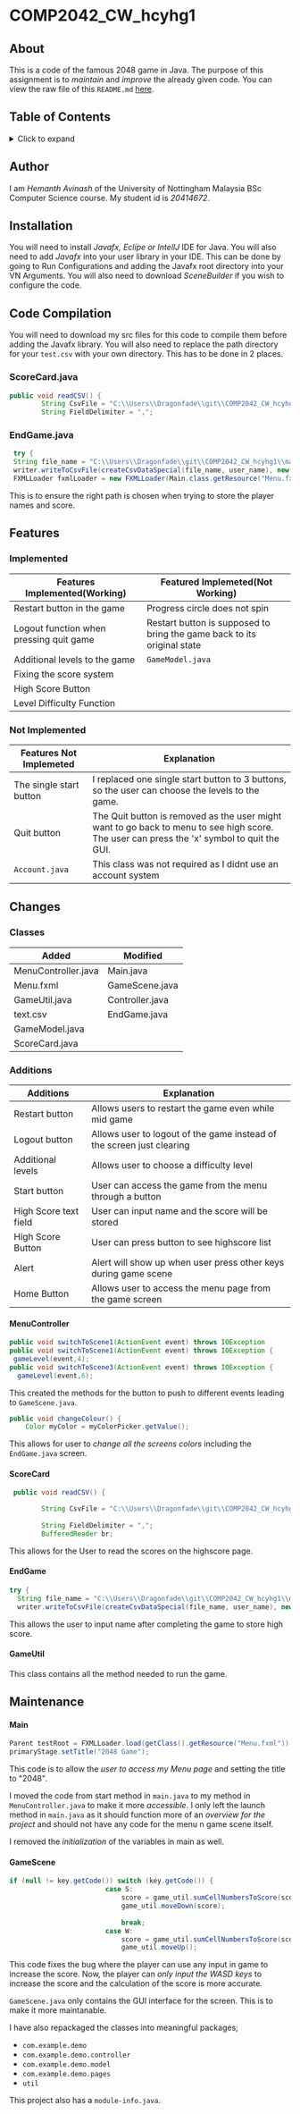 # COMP2042_CW_hcyhg1
## About
This is a code of the famous 2048 game in Java. The purpose of this assignment is to *maintain* and *improve* the already given code. You can view the raw file of this `README.md` [here](https://raw.githubusercontent.com/Hemanth-Avinash/COMP2042_CW_hcyhg1/main/README.md?token=GHSAT0AAAAAAB3DNFL4VHKLZZMONL7QBSNMY4Z5SWA).
## Table of Contents
<!-- ⛔️ MD-MAGIC-EXAMPLE:START (TOC:collapse=true&collapseText=Click to expand) -->
<details>
<summary>Click to expand</summary>
  
 - [About](#about)
 - [Author](#author)
 - [Installation](#installation)
 - [Code Compilation](#code-compilation)
 - [Features](#features)
    - [Implemented](#implemented)
    - [Not Implemented](#not-implemented)
 - [Changes](#changes)
    - [Classes](#classes)
    - [Additions](#additions)
      - [MenuController](#menucontroller)
      - [ScoreCard](#scorecard)
      - [EndGame](#endgame)
      - [GameUtil](#gameutil)
    - [Maintenance](#maintenance)
      - [Main](#main)
      - [GameScene](#gamescene)
 </details>
<!-- ⛔️ MD-MAGIC-EXAMPLE:END --> 

## Author
I am *Hemanth Avinash* of the University of Nottingham Malaysia BSc Computer Science course. My student id is *20414672*.
## Installation
You will need to install *Javafx, Eclipe or IntellJ* IDE for Java. You will also need to add *Javafx* into your user library in your IDE. This can be done by going to Run Configurations and adding the Javafx root directory into your VN Arguments. You will also need to download *SceneBuilder* if you wish to configure the code.
## Code Compilation 
You will need to download my src files for this code to compile them before adding the Javafx library. You will also need to replace the path directory for your `test.csv` with your own directory. This has to be done in 2 places.
### ScoreCard.java
```java
public void readCSV() {
        String CsvFile = "C:\\Users\\Dragonfade\\git\\COMP2042_CW_hcyhg1\\main\\java\\com\\example\\demo\\pages\\test.csv";
        String FieldDelimiter = ",";
```
### EndGame.java
```java
 try {
 String file_name = "C:\\Users\\Dragonfade\\git\\COMP2042_CW_hcyhg1\\main\\java\\com\\example\\demo\\pages\\test.csv";
 writer.writeToCsvFile(createCsvDataSpecial(file_name, user_name), new File(file_name));
 FXMLLoader fxmlLoader = new FXMLLoader(Main.class.getResource("Menu.fxml"));
```
This is to ensure the right path is chosen when trying to store the player names and score.
## Features
### Implemented
Features Implemented(Working) | Featured Implemeted(Not Working)
-------------------- | -------------------------------
Restart button in the game | Progress circle does not spin
Logout function when pressing quit game | Restart button is supposed to bring the game back to its original state
Additional levels to the game | `GameModel.java`
Fixing the score system | 
High Score Button |
Level Difficulty Function |
### Not Implemented
Features Not Implemeted | Explanation
----------------------- | -----------
The single start button | I replaced one single start button to 3 buttons, so the user can choose the levels to the game.
Quit button | The Quit button is removed as the user might want to go back to menu to see high score. The user can press the 'x' symbol to quit the GUI.
`Account.java` | This class was not required as I didnt use an account system
## Changes
### Classes
| Added | Modified |
| ----- | -------- |
| MenuController.java | Main.java |
| Menu.fxml | GameScene.java |
| GameUtil.java | Controller.java |
| text.csv | EndGame.java |
| GameModel.java | |
| ScoreCard.java | |

### Additions
Additions | Explanation
--------- | -----------
Restart button | Allows users to restart the game even while mid game
Logout button | Allows user to logout of the game instead of the screen just clearing
Additional levels | Allows user to choose a difficulty level 
Start button | User can access the game from the menu through a button
High Score text field | User can input name and the score will be stored
High Score Button | User can press button to see highscore list
Alert | Alert will show up when user press other keys during game scene
Home Button | Allows user to access the menu page from the game screen

#### MenuController
```java
public void switchToScene1(ActionEvent event) throws IOException
public void switchToScene1(ActionEvent event) throws IOException {
 gameLevel(event,4);
public void switchToScene3(ActionEvent event) throws IOException {
  gameLevel(event,6);
```
This created the methods for the button to push to different events leading to `GameScene.java`.
```java
public void changeColour() {
    Color myColor = myColorPicker.getValue();
```
This allows for user to *change all the screens colors* including the `EndGame.java` screen.
#### ScoreCard
```java
 public void readCSV() {

        String CsvFile = "C:\\Users\\Dragonfade\\git\\COMP2042_CW_hcyhg1\\main\\java\\com\\example\\demo\\pages\\test.csv";
        
        String FieldDelimiter = ",";
        BufferedReader br;
```
This allows for the User to read the scores on the highscore page.
#### EndGame
```java
try {
  String file_name = "C:\\Users\\Dragonfade\\git\\COMP2042_CW_hcyhg1\\main\\java\\com\\example\\demo\\pages\\test.csv";
  writer.writeToCsvFile(createCsvDataSpecial(file_name, user_name), new File(file_name));
```
This allows the user to input name after completing the game to store high score.
#### GameUtil
This class contains all the method needed to run the game.
## Maintenance 
#### Main
```java
Parent testRoot = FXMLLoader.load(getClass().getResource("Menu.fxml"));
primaryStage.setTitle("2048 Game");
```
This code is to allow the *user to access my Menu page* and setting the title to "2048". 

I moved the code from start method in `main.java` to my method in `MenuController.java` to make it more *accessible*. I only left the launch method in `main.java` as it should function more of an *overview for the project* and should not have any code for the menu n game scene itself.

I removed the *initialization* of the variables in main as well.
#### GameScene
```java
if (null != key.getCode()) switch (key.getCode()) {
                        case S:
                            score = game_util.sumCellNumbersToScore(score);
                            game_util.moveDown(score);
                            
                            break;
                        case W:
                            score = game_util.sumCellNumbersToScore(score);
                            game_util.moveUp();

```
This code fixes the bug where the player can use any input in game to increase the score. Now, the player can *only input the WASD keys* to increase the score and the calculation of the score is more accurate.

`GameScene.java` only contains the GUI interface for the screen. This is to make it more maintanable.

I have also repackaged the classes into meaningful packages; 
* `com.example.demo`
* `com.example.demo.controller`
* `com.example.demo.model`
* `com.example.demo.pages`
* `util`

This project also has a `module-info.java`.





      
     

